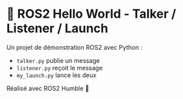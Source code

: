 # 🤖 ROS2 Hello World - Talker / Listener / Launch

Un projet de démonstration ROS2 avec Python :
- `talker.py` publie un message
- `listener.py` reçoit le message
- `my_launch.py` lance les deux

Réalisé avec ROS2 Humble 🐢

